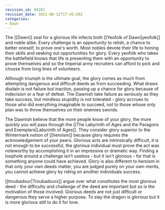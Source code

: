 ```yaml
---
revision_id: 84281
revision_date: 2021-08-12T17:45:58Z
categories:
- Dawn
---
```



The [[Dawn]] zeal for a glorious life infects both [[Yeofolk of Dawn|yeofolk]] and noble alike. Every challenge is an opportunity to relish, a chance to better oneself, to prove one's worth. Most nobles devote their life to honing their skills and seeking out opportunities for glory. Every yeofolk who takes the battlefield knows that life is presenting them with an opportunity to prove themselves and so the Imperial army recruiters can afford to pick and choose from long lines of volunteers.

Although triumph is the ultimate goal, the glory comes as much from attempting dangerous and difficult deeds as from succeeding. What draws disdain is not failure but inaction, passing up a chance for glory because of indecision or a fear of defeat. The Dawnish take failure as seriously as they take success, but mindless stupidity is not tolerated - glory accrues to those who did everything imaginable to succeed, not to those whose only plan was to throw themselves on their enemies swords.

The Dawnish believe that the more people know of your glory, the more quickly you will pass through the [[The Labyrinth of Ages and the Paragons and Exemplars|Labyrinth of Ages]]. They consider glory superior to the Wintermark notion of [[heroism]] because glory requires the acknowledgement of your peers. Glorious acts are intrinsically difficult, it is not enough to be successful, the glorious individual must prove the act was noteworthy by accomplishing it in an impressive or dramatic way. Finding a loophole around a challenge isn't useless - but it isn't glorious - for that is something anyone could have achieved. Glory is also different to heroism in that only your own deeds matter, you are judged purely on your own merits, you cannot achieve glory by riding on another individuals success.

[[troubadour|Troubadours]] argue over what constitutes the most glorious deed - the difficulty and challenge of the deed are important but so is the motivation of those involved. Glorious deeds are not just difficult or dangerous they serve a higher purpose. To slay the dragon is glorious but it is more glorious still to do it for love.

